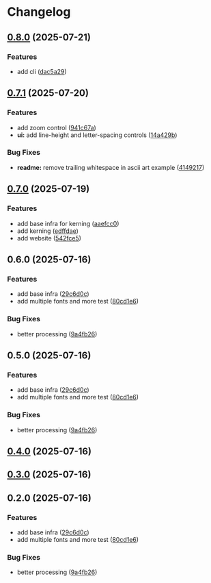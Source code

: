 # Changelog

## [0.8.0](https://github.com/moh3n9595/persian-figlet/compare/v0.7.1...v0.8.0) (2025-07-21)

### Features

* add cli ([dac5a29](https://github.com/moh3n9595/persian-figlet/commit/dac5a295424a512fd770d30f58a60c9b4d67c098))

## [0.7.1](https://github.com/moh3n9595/persian-figlet/compare/v0.7.0...v0.7.1) (2025-07-20)

### Features

* add zoom control ([941c67a](https://github.com/moh3n9595/persian-figlet/commit/941c67a13e41de232f8f272fb69c3d533d53245f))
* **ui:** add line-height and letter-spacing controls ([14a429b](https://github.com/moh3n9595/persian-figlet/commit/14a429bd752b10e2db95c48481fb320523e11bb0))

### Bug Fixes

* **readme:** remove trailing whitespace in ascii art example ([4149217](https://github.com/moh3n9595/persian-figlet/commit/41492172e66eed14a7c5470812bb6276fcf725c3))

## [0.7.0](https://github.com/moh3n9595/persian-figlet/compare/v0.6.0...v0.7.0) (2025-07-19)

### Features

* add base infra for kerning ([aaefcc0](https://github.com/moh3n9595/persian-figlet/commit/aaefcc0585c86b4ed5abd3f67332730e56297f87))
* add kerning ([edffdae](https://github.com/moh3n9595/persian-figlet/commit/edffdae671fde0ae10e53301597d978d957a919f))
* add website ([542fce5](https://github.com/moh3n9595/persian-figlet/commit/542fce524a80f764ff6e3ec3d401f1cacf882cf1))

## 0.6.0 (2025-07-16)

### Features

* add base infra ([29c6d0c](https://github.com/moh3n9595/persian-figlet/commit/29c6d0cd6f833121fe104ea056e8e8dbbb0016d4))
* add multiple fonts and more test ([80cd1e6](https://github.com/moh3n9595/persian-figlet/commit/80cd1e60d163f046d74dd9ef3ce8ea98b7fcb867))

### Bug Fixes

* better processing ([9a4fb26](https://github.com/moh3n9595/persian-figlet/commit/9a4fb26e6735c74e450320eeb07fad21bc452e36))

## 0.5.0 (2025-07-16)

### Features

* add base infra ([29c6d0c](https://github.com/moh3n9595/persian-figlet/commit/29c6d0cd6f833121fe104ea056e8e8dbbb0016d4))
* add multiple fonts and more test ([80cd1e6](https://github.com/moh3n9595/persian-figlet/commit/80cd1e60d163f046d74dd9ef3ce8ea98b7fcb867))

### Bug Fixes

* better processing ([9a4fb26](https://github.com/moh3n9595/persian-figlet/commit/9a4fb26e6735c74e450320eeb07fad21bc452e36))

## [0.4.0](https://github.com/moh3n9595/persian-figlet/compare/v0.3.0...v0.4.0) (2025-07-16)

## [0.3.0](https://github.com/moh3n9595/persian-figlet/compare/v0.2.0...v0.3.0) (2025-07-16)

## 0.2.0 (2025-07-16)

### Features

* add base infra ([29c6d0c](https://github.com/moh3n9595/persian-figlet/commit/29c6d0cd6f833121fe104ea056e8e8dbbb0016d4))
* add multiple fonts and more test ([80cd1e6](https://github.com/moh3n9595/persian-figlet/commit/80cd1e60d163f046d74dd9ef3ce8ea98b7fcb867))

### Bug Fixes

* better processing ([9a4fb26](https://github.com/moh3n9595/persian-figlet/commit/9a4fb26e6735c74e450320eeb07fad21bc452e36))
